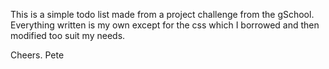 This is a simple todo list made from a project challenge from the gSchool.
Everything written is my own except for the css which I borrowed and then
modified too suit my needs.

Cheers. Pete
